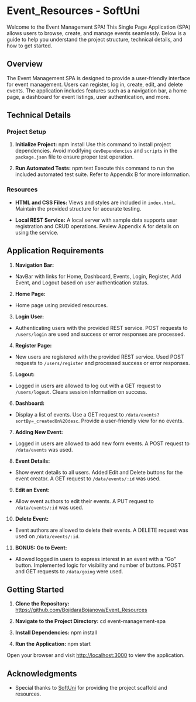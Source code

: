 # Event_Resources - SoftUni
Welcome to the Event Management SPA! This Single Page Application (SPA) allows users to browse, create, and manage events seamlessly. Below is a guide to help you understand the project structure, technical details, and how to get started.

## Overview

The Event Management SPA is designed to provide a user-friendly interface for event management. Users can register, log in, create, edit, and delete events. The application includes features such as a navigation bar, a home page, a dashboard for event listings, user authentication, and more.

## Technical Details

### Project Setup

1. **Initialize Project:**
   npm install
Use this command to install project dependencies. Avoid modifying `devDependencies` and `scripts` in the `package.json` file to ensure proper test operation.

2. **Run Automated Tests:**
   npm test
Execute this command to run the included automated test suite. Refer to Appendix B for more information.

### Resources

- **HTML and CSS Files:**
Views and styles are included in `index.html`. Maintain the provided structure for accurate testing.

- **Local REST Service:**
A local server with sample data supports user registration and CRUD operations. Review Appendix A for details on using the service.

## Application Requirements

1. **Navigation Bar:**
- NavBar with links for Home, Dashboard, Events, Login, Register, Add Event, and Logout based on user authentication status.

2. **Home Page:**
- Home page using provided resources.

3. **Login User:**
- Authenticating users with the provided REST service. POST requests to `/users/login` are used and success or error responses are processed.

4. **Register Page:**
- New users are registered with the provided REST service. Used POST requests to `/users/register` and processed success or error responses.

5. **Logout:**
- Logged in users are allowed to log out with a GET request to `/users/logout`. Clears session information on success.

6. **Dashboard:**
- Display a list of events. Use a GET request to `/data/events?sortBy=_createdOn%20desc`. Provide a user-friendly view for no events.

7. **Adding New Event:**
- Logged in users are allowed to add new form events. A POST request to `/data/events` was used.

8. **Event Details:**
- Show event details to all users. Added Edit and Delete buttons for the event creator. A GET request to `/data/events/:id` was used.

9. **Edit an Event:**
- Allow event authors to edit their events. A PUT request to `/data/events/:id` was used.

10. **Delete Event:**
 - Event authors are allowed to delete their events. A DELETE request was used on `/data/events/:id`.

11. **BONUS: Go to Event:**
 - Allowed logged in users to express interest in an event with a "Go" button. Implemented logic for visibility and number of buttons. POST and GET requests to `/data/going` were used.

## Getting Started

1. **Clone the Repository:**
   https://github.com/BojidaraBojanova/Event_Resources
   
2. **Navigate to the Project Directory:**
   cd event-management-spa
   
3. **Install Dependencies:**
   npm install
   
4. **Run the Application:**
   npm start

Open your browser and visit [http://localhost:3000](http://localhost:3000) to view the application.


## Acknowledgments

- Special thanks to [SoftUni](https://softuni.org/) for providing the project scaffold and resources.



